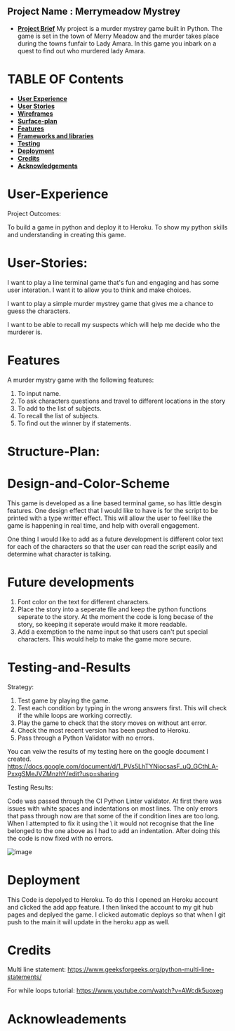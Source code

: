 
## Project Name : Merrymeadow Mystrey

* [**Project Brief**](#Project-Brief)
My project is a murder mystrey game built in Python. The game is set in the town of Merry Meadow and the murder takes place during the towns funfair to Lady Amara. In this game you inbark on a quest to find out who murdered lady Amara. 

# **TABLE OF Contents**

* [**User Experience** ](#User-experienceX)
* [**User Stories**](#User-Stories)
* [**Wireframes** ](#Wireframes)
* [**Surface-plan**](#Surface-plan)
* [**Features** ](#Features)
* [**Frameworks and libraries**](#Framewores-and-Liberies)
* [ **Testing**](#Testing)
* [ **Deployment**](#Deployment)
* [**Credits** ](#Credits)
* [**Acknowledgements** ](#Acknowledgements)

# User-Experience 
Project Outcomes:

To build a game in python and deploy it to Heroku. 
To show my python skills and understanding in creating this game. 

# User-Stories:
I want to play a line terminal game that's fun and engaging and has some user interation. I want it to allow you to think and make choices.

I want to play a simple murder mystrey game that gives me a chance to guess the characters.

I want to be able to recall my suspects which will help me decide who the murderer is. 

# Features 
A murder mystry game with the following features:
1. To input name.
2. To ask characters questions and travel to different locations in the story
3. To add to the list of subjects.
4. To recall the list of subjects.
5. To find out the winner by if statements.

# Structure-Plan:


# Design-and-Color-Scheme

This game is developed as a line based terminal game, so has little desgin features.
One design effect that I would like to have is for the script to be printed with a type writter effect. This will allow the user to feel like the game is happening in real time, and help with overall engagement.

One thing I would like to add as a future development is different color text for each of the characters so that the user can read the script easily and determine what character is talking.

# Future developments 
1. Font color on the text for different characters. 
2. Place the story into a seperate file and keep the python functions seperate to the story. At the moment the code is long becase of the story, so keeping it seperate would make it more readable.
3. Add a exemption to the name input so that users can't put special characters. This would help to make the game more secure.

# Testing-and-Results 
Strategy:
1. Test game by playing the game.
2. Test each condition by typing in the wrong answers first. This will check if the while loops are working correctly.
3. Play the game to check that the story moves on without ant error. 
4. Check the most recent version has been pushed to Heroku.
5. Pass through a Python Validator with no errors.

You can veiw the results of my testing here on the google document I created.
https://docs.google.com/document/d/1_PVs5LhTYNiocsasF_uQ_GCthLA-PxxgSMeJVZMnzhY/edit?usp=sharing 

Testing Results:

Code was passed through the CI Python Linter validator. 
At first there was issues with white spaces and indentations on most lines. 
The only errors that pass through now are that some of the if condition lines are too long. When I attempted to fix it using the \ it would not recognise that the line belonged to the one above as I had to add an indentation. 
After doing this the code is now fixed with no errors. 

![image](/workspace/Merrymeadows-Mystery/Picture1.png)

# Deployment 
This Code is depolyed to Heroku. 
To do this I opened an Heroku account and clicked the add app feature. I then linked the account to my git hub pages and deplyed the game.
I clicked automatic deploys so that when I git push to the main it will update in the heroku app as well.

# Credits 

Multi line statement: 
https://www.geeksforgeeks.org/python-multi-line-statements/

For while loops tutorial:
https://www.youtube.com/watch?v=AWcdk5uoxeg

# Acknowleadements 